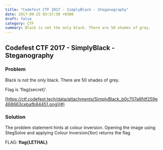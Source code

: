 ```yaml
---
title: "Codefest CTF 2017 - SimplyBlack - Steganography"
date: 2017-09-25 03:57:58 +0300
draft: false
category: CTF
summary: Black is not the only black. There are 50 shades of grey.
---
```

## Codefest CTF 2017 - SimplyBlack - Steganography
### Problem

Black is not the only black. There are 50 shades of grey.

Flag is 'flag{secret}'.

[https://ctf.codefest.tech/data/attachments/SimplyBlack_b0c707a6fdf259e468663cebafb84451.png](#)


### Solution

The problem statement hints at colour inversion. Opening the image using StegSolve and applying Colour Inversion(Xor) returns the flag

FLAG: __flag{LETHAL}__
